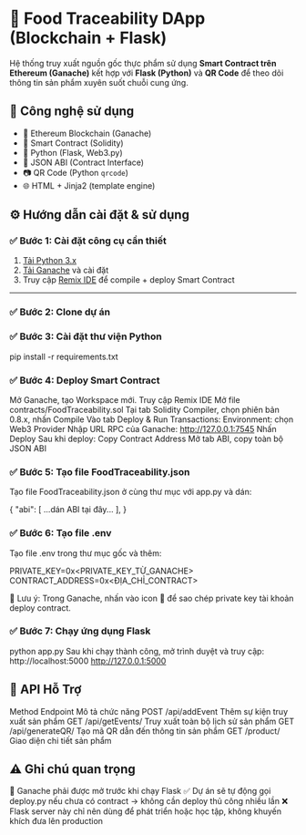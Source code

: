 # 🧾 Food Traceability DApp (Blockchain + Flask)

Hệ thống truy xuất nguồn gốc thực phẩm sử dụng **Smart Contract trên Ethereum (Ganache)** kết hợp với **Flask (Python)** và **QR Code** để theo dõi thông tin sản phẩm xuyên suốt chuỗi cung ứng.

## 🚀 Công nghệ sử dụng

- 🔗 Ethereum Blockchain (Ganache)
- 🔐 Smart Contract (Solidity)
- 🐍 Python (Flask, Web3.py)
- 🧠 JSON ABI (Contract Interface)
- 📷 QR Code (Python `qrcode`)
- 🌐 HTML + Jinja2 (template engine)

## ⚙️ Hướng dẫn cài đặt & sử dụng

### ✅ Bước 1: Cài đặt công cụ cần thiết

1. [Tải Python 3.x](https://www.python.org/downloads/)
2. [Tải Ganache](https://trufflesuite.com/ganache/) và cài đặt
3. Truy cập [Remix IDE](https://remix.ethereum.org/) để compile + deploy Smart Contract

---

### ✅ Bước 2: Clone dự án

### ✅ Bước 3: Cài đặt thư viện Python

pip install -r requirements.txt

### ✅ Bước 4: Deploy Smart Contract

Mở Ganache, tạo Workspace mới.
Truy cập Remix IDE
Mở file contracts/FoodTraceability.sol
Tại tab Solidity Compiler, chọn phiên bản 0.8.x, nhấn Compile
Vào tab Deploy & Run Transactions:
Environment: chọn Web3 Provider
Nhập URL RPC của Ganache: http://127.0.0.1:7545
Nhấn Deploy
Sau khi deploy:
Copy Contract Address
Mở tab ABI, copy toàn bộ JSON ABI

### ✅ Bước 5: Tạo file FoodTraceability.json

Tạo file FoodTraceability.json ở cùng thư mục với app.py và dán:

{
  "abi": [ ...dán ABI tại đây... ],
}

### ✅ Bước 6: Tạo file .env

Tạo file .env trong thư mục gốc và thêm:

PRIVATE_KEY=0x<PRIVATE_KEY_TỪ_GANACHE>
CONTRACT_ADDRESS=0x<ĐỊA_CHỈ_CONTRACT>

📌 Lưu ý: Trong Ganache, nhấn vào icon 🔑 để sao chép private key tài khoản deploy contract.

### ✅ Bước 7: Chạy ứng dụng Flask

python app.py
Sau khi chạy thành công, mở trình duyệt và truy cập:
http://localhost:5000
http://127.0.0.1:5000

## 🔌 API Hỗ Trợ
Method	Endpoint	Mô tả chức năng
POST	/api/addEvent	Thêm sự kiện truy xuất sản phẩm
GET	/api/getEvents/<productId>	Truy xuất toàn bộ lịch sử sản phẩm
GET	/api/generateQR/<productId>	Tạo mã QR dẫn đến thông tin sản phẩm
GET	/product/<productId>	Giao diện chi tiết sản phẩm

## ⚠️ Ghi chú quan trọng
🛑 Ganache phải được mở trước khi chạy Flask
✅ Dự án sẽ tự động gọi deploy.py nếu chưa có contract → không cần deploy thủ công nhiều lần
❌ Flask server này chỉ nên dùng để phát triển hoặc học tập, không khuyến khích đưa lên production
